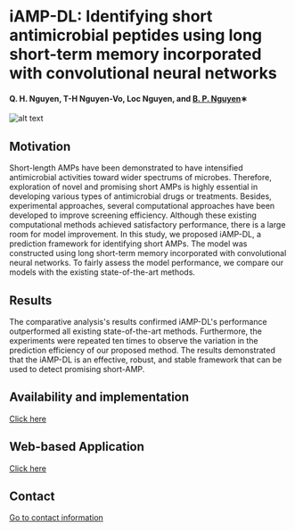 # iAMP-DL: Identifying short antimicrobial peptides using long short-term memory incorporated with convolutional neural networks

#### Q. H. Nguyen, T-H Nguyen-Vo, Loc Nguyen, and [B. P. Nguyen](https://homepages.ecs.vuw.ac.nz/~nguyenb5/about.html)∗

![alt text](https://github.com/mldlproject/2021-iANP-EC/blob/main/iAMP_DL_abs.svg)

## Motivation
Short-length AMPs have been demonstrated to have intensified antimicrobial activities toward wider spectrums of microbes. Therefore, 
exploration of novel and promising short AMPs is highly essential in developing various types of antimicrobial drugs or treatments. 
Besides, experimental approaches, several computational approaches have been developed to improve screening efficiency. Although these 
existing computational methods achieved satisfactory performance, there is a large room for model improvement. In this study, we proposed 
iAMP-DL, a prediction framework for identifying short AMPs. The model was constructed using long short-term memory incorporated with 
convolutional neural networks. To fairly assess the model performance, we compare our models with the existing state-of-the-art methods.

## Results
The comparative analysis's results confirmed iAMP-DL's performance outperformed all existing state-of-the-art methods. Furthermore, the experiments 
were repeated ten times to observe the variation in the prediction efficiency of our proposed method. The results demonstrated that the iAMP-DL is 
an effective, robust, and stable framework that can be used to detect promising short-AMP.


## Availability and implementation
[Click here](https://github.com/quangnhbk/antimicrobialpeptides)

## Web-based Application
[Click here](http://45.117.83.253/problem_amp)

## Contact 
[Go to contact information](https://homepages.ecs.vuw.ac.nz/~nguyenb5/contact.html)
